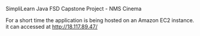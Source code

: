 SimpliLearn Java FSD Capstone Project - NMS Cinema

For a short time the application is being hosted on an Amazon EC2 instance. it can accessed at http://18.117.89.47/